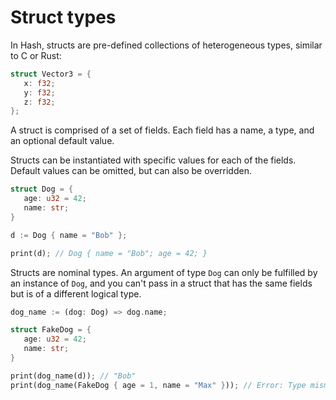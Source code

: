 # Struct types

In Hash, structs are pre-defined collections of heterogeneous types, similar to C or Rust:

```rust
struct Vector3 = {
   x: f32;
   y: f32;
   z: f32;
};
```

A struct is comprised of a set of fields.
Each field has a name, a type, and an optional default value.

Structs can be instantiated with specific values for each of the fields.
Default values can be omitted, but can also be overridden.

```rust
struct Dog = {
   age: u32 = 42;
   name: str;
}

d := Dog { name = "Bob" };

print(d); // Dog { name = "Bob"; age = 42; }
```

Structs are nominal types.
An argument of type `Dog` can only be fulfilled by an instance of `Dog`, and you can't pass in a struct that has the same fields but is of a different logical type.

```rust
dog_name := (dog: Dog) => dog.name;

struct FakeDog = {
   age: u32 = 42;
   name: str;
}

print(dog_name(d)); // "Bob"
print(dog_name(FakeDog { age = 1, name = "Max" })); // Error: Type mismatch: was expecting `Dog`, got `FakeDog`.
```

